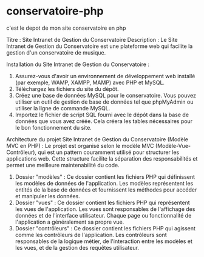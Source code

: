 # conservatoire-php
c'est le depot de mon site conservatoire en php


Titre : Site Intranet de Gestion du Conservatoire
Description : Le Site Intranet de Gestion du Conservatoire est une plateforme web qui facilite la gestion d'un conservatoire de musique. 




Installation du Site Intranet de Gestion du Conservatoire :
1.	Assurez-vous d'avoir un environnement de développement web installé (par exemple, WAMP, XAMPP, MAMP) avec PHP et MySQL.
2.	Téléchargez les fichiers du site du dépôt.
3.	Créez une base de données MySQL pour le conservatoire. Vous pouvez utiliser un outil de gestion de base de données tel que phpMyAdmin ou utiliser la ligne de commande MySQL.
4.	Importez le fichier de script SQL fourni avec le dépôt dans la base de données que vous avez créée. Cela créera les tables nécessaires pour le bon fonctionnement du site.


Architecture du projet Site Intranet de Gestion du Conservatoire (Modèle MVC en PHP) :
Le projet est organisé selon le modèle MVC (Modèle-Vue-Contrôleur), qui est un pattern couramment utilisé pour structurer les applications web. Cette structure facilite la séparation des responsabilités et permet une meilleure maintenabilité du code.
1.	Dossier "modèles" : Ce dossier contient les fichiers PHP qui définissent les modèles de données de l'application. Les modèles représentent les entités de la base de données et fournissent les méthodes pour accéder et manipuler les données. 
2.	Dossier "vues" : Ce dossier contient les fichiers PHP qui représentent les vues de l'application. Les vues sont responsables de l'affichage des données et de l'interface utilisateur. Chaque page ou fonctionnalité de l'application a généralement sa propre vue. 
3.	Dossier "contrôleurs" : Ce dossier contient les fichiers PHP qui agissent comme les contrôleurs de l'application. Les contrôleurs sont responsables de la logique métier, de l'interaction entre les modèles et les vues, et de la gestion des requêtes utilisateur. 

